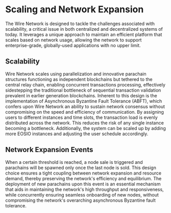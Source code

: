 # Scaling and Network Expansion

The Wire Network is designed to tackle the challenges associated with scalability, a critical issue in both centralized and decentralized systems of today. It leverages a unique approach to maintain an efficient platform that scales based on network usage, allowing the network to support enterprise-grade, globally-used applications with no upper limit.

## Scalability

Wire Network scales using parallelization and innovative parachain structures functioning as independent blockchains but tethered to the central relay chain, enabling concurrent transactions processing, effectively sidestepping the traditional bottleneck of sequential transaction validation prevalent in earlier generation blockchains. Inherent to this design is the implementation of Asynchronous Byzantine Fault Tolerance (ABFT), which confers upon Wire Network an ability to sustain network consensus without compromising on the speed and efficiency of communication. By assigning users to different instances and time slots, the transaction load is evenly distributed across the network. This reduces the risk of any single instance becoming a bottleneck. Additionally, the system can be scaled up by adding more EOSIO instances and adjusting the user schedule accordingly.

## Network Expansion Events

When a certain threshold is reached, a node sale is triggered and parachains will be spawned only once the last node is sold. This design choice ensures a tight coupling between network expansion and resource demand, thereby preserving the network's efficiency and equilibrium. The deployment of new parachains upon this event is an essential mechanism that aids in maintaining the network's high throughput and responsiveness, while concurrently ensuring seamless onboarding of new nodes, without compromising the network's overarching asynchronous Byzantine fault tolerance.
